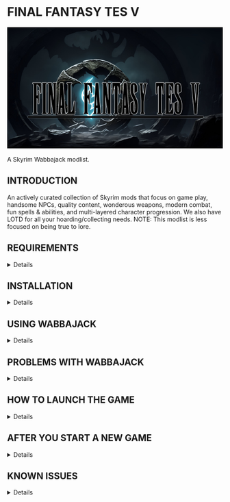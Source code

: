 # FINAL FANTASY TES V

![FINAL FANTASY TES V Title Image](https://github.com/McKaysPlay/FINAL-FANTASY-TES-V/blob/main/Final%20Fantasy%20TES%20V%20logo%20smaller.png)

A Skyrim Wabbajack modlist.

## INTRODUCTION

An actively curated collection of Skyrim mods that focus on game play, handsome NPCs, quality content, wonderous weapons, modern combat, fun spells & abilities, and multi-layered character progression. We also have LOTD for all your hoarding/collecting needs. NOTE: This modlist is less focused on being true to lore.

## REQUIREMENTS
<details>
  
- Steam version of the game 
- Skyrim Anniversary Edition  
- [Nexus Premium Account](https://forums.nexusmods.com/index.php?/store/category/1-premium-membership/)
- [VectorPlexus Account](https://vectorplexis.com/)

</details> 
 
## INSTALLATION
<details>
  
## Installing Microsoft Visual C++ Redistributable Package

The _Microsoft Visual C++_ redistributable package is required for _Mod Organizer 2_ and you can download it from _Microsoft._ Download the x64 version under "Visual Studio 2015, 2017 and 2019" [here](https://aka.ms/vs/16/release/vc_redist.x64.exe).

## Steam Config

**Change Steam's Update Behavior**

To ensure that _Steam_ does not automatically update _Skyrim_ for you and lock you out of playing your _Wabbajack_ modlist(s), open the Properties window of _Skyrim AE_ in _Steam_, navigate to the Updates tab and change Automatic updates to _Only update this game when I launch it_. You should also disable the _Steam Cloud_. It is incompatible with the profile-specific saves of a _Wabbajack_ modlist.

**Set the Game language to English**

_Wabbajack_ will check your game files and make sure that your installed version is the same as my installed version. This also means that any other language than English will fail the installation. You can change the game's language in the Properties window as mentioned above. It may be required to verify your files afterward.

**Install Skyrim** 

The _Anniversary Edition_ upgrade is required. No exceptions will be made. If you do not have the game installed, do so and launch the vanilla game to download all _Creation Club_ content available with the upgrade. If for some reason you have problems with your _Steam_ installation, you may need to verify the local content as described in _Steam's_ documentation.

If you didn't see / do the step in the image below when you first launch Skyrim AE, then you either don't have the AE DLC or you missed this step.  Verify your Steam files for Skyrim AE which _should_ correct this for you. 

[Skyrim Anniversary Edition Download prompt](https://preview.redd.it/nt92sg8mdxy71.png?width=3840&format=png&auto=webp&v=enabled&s=4ab3b1b975064119797409185cedd9dfc5c5e5e7)

_Source: [Reddit Post](https://www.reddit.com/r/skyrim/comments/qrgion/screenshots_on_xbox_series_x/)_

**Do Not Use Any Part of This List in a Protected Folder**

This includes `Program Files,` `Program Files (x86)`, `Downloads`, `Documents`, the `Desktop` or any other folders that _Windows_ considers "Protected" (essential to the operating system). If the _Wabbajack_ folder, the _Skyrim Special Edition_ folder, the _Steam_ folder, the modlist folder or the downloads folder are in any of these directories, the modlist will not function properly. Relocate offending folders to a non-Protected location such as the root directory of one of your drives. (D:\ for example.)

**Do Not Use Any Protected Folders inside of OneDrive**

You will experience unusual behavior if your `My Games` folder (usually in the `Documents` folder) is part of a _OneDrive_ Cloud Folder. You will need to relocate it or disable _OneDrive._ There are no exceptions.

**Make Exceptions for Anti-Malware Programs**

Exclude antivirus and anti-malware programs from monitoring three directories: those containing the _Wabbajack_ app, the _Skyrim Special Edition_ game folder, and the directory in which you wish to install the modlist. _Wabbajack_ and _Mod Organizer 2_ both use low-level file system virtualization which most anti-malware programs falsely detect as malicious. 

Particularly intrusive malware solutions such as _Bitdefender_ and _Webroot_ don't propery respect exclusions and cannot be completely disabled -- they must be fully uninstalled.

**Set Pagefile to 40GB Or Above**

This can be accomplished in the System Settings for Windows. It is recommended to set the minimum and maximum pagefile size to `40,960` all on one solid state drive as mentioned above. More than one pagefile is not needed so long as it is large enough and located on a fast enough drive.

**Ensure Enough Free Storage Space**

FINAL FANTASY TES V requires **223GB** of space for the install and **134GB** of space for the downloads. You can have these located on seperate drives, or on the same drive for a total space requirement of **357GB**. Finally, I don't recommend reduce the free space on any drive below **15%** (the bar in _File Manager_ will turn red) or you will suffer performance problems.
  
</details>
  
##  USING WABBAJACK
<details>

The download and installation process can take a very long time depending on your system specs. 

It is advised to have ALL relevant folders (for `Wabbajack.exe`, `Steam`, the modlist folder, and the downloads folder) on a solid state drive. Do not place any of these folders on a hard disk drive, flash drive, or external drive of any kind. After the list is installed, you can relocate **only** the downloads folder to such a drive.

</details>

##  PROBLEMS WITH WABBAJACK
<details>

There are a lot of different scenarios where _Wabbajack_ will produce an error. Re-run _Wabbajack_ before seeking assistance. _Wabbajack_ will only download and reinstall the bare minimum necessary to get the modlist working. 

**DO NOT CONTACT MOD AUTHORS DIRECTLY.**

I, McKaysPlay, fully accept any responsibility for difficulties with this list and any conflicts I introduce, so please do not question mod authors on the _Nexus_, _Vector Plexus_, or any other site about bugs that may result from this lists' use. Direct your questions to me, not the mod authors who should never be expected to support a modlist setup.

**Various files beginning with "cc" and ending with "esl" or "esm" failed to download.**

You did not purchase the $20 upgrade to Skyrim. This is not negotiable. Purchase it, verify it, delete it and re-download it if necessary, and try again.  

Again, if you don't / didn't see the below you don't have the AE version installed.

[Skyrim Anniversary Edition Download prompt](https://preview.redd.it/nt92sg8mdxy71.png?width=3840&format=png&auto=webp&v=enabled&s=4ab3b1b975064119797409185cedd9dfc5c5e5e7)

_Source: [Reddit Post](https://www.reddit.com/r/skyrim/comments/qrgion/screenshots_on_xbox_series_x/)_

**Could not download x:**

Some Internet providers have difficulty accessing the servers which host the files comprising the list. Try using a VPN (Virtual Private Network) with a terminus set to the United States. Free options include _ProtonVPN_ and _Cloudflare WARP._ If a download gets interrupted, you may need to delete all corrupt local copies before trying again.

**Wabbajack could not find m-Cy game folder:**

FINAL FANTASY TES V will not work with a GOG or pirated version of the game. If you own the game on _Steam,_ go back to the Installation step. If this still doesn't work, ensure that you are not running Wabbajack as an Administrator. **DO NOT ASK FOR HELP WITH PIRATED GAMES.**

</details>

## HOW TO LAUNCH THE GAME
<details>
  
01. Navigate to the location where you installed the Wabbajack list
02. Open Mod Organizer.exe
03. Use the drop down list in the top right corner of Mod Organizer to select _Final Fantasy TES V_
04. Click Run in the top right corner of Mod Organizer.
05. Wait a few minutes while Skyrim boots up to the Main Menu
06. Seriously, it takes a bit to get everything loaded

</details>

## AFTER YOU START A NEW GAME 
<details>

1. Create and name your character in Racemenu.
2. Wait for **ALL** the messages in the top left corner of your screen to stop scrolling by, this will take a few minutes.
3. Click OK on the _you need to close the menu now._ popup.
4. Click OK on the _MCM Recorder has finished playing_ popup.
5. Seriously, don't open any menus, don't save, don't talk to the little dragon, don't try to leave until there are no more messages scrolling in the top left corner of your screen.
6. When the game asks _Would you like to assign your attributes now?_ - Choose Yes.
7. When the game asks you to _Choose Difficulty Level for Ava_ - Choose Novice (30).
8. Loot the room for gear, weapons, food, potions, and spell books (feel free to take everything if you can carry it).
9. Hit Esc to open up the Game Menu and click on _MOD CONFIGURATION_ menu.
10. Scroll down to find and click on _Stay in the Fight_.
11. Wait for the menus to load and then click on _Immortality_.
12. _Under Pact with The Gods_, Check off _Active_.
13. Close menus to save.
14. Hit Tab and open _MAGIC_ menu.
15. Navigate to _POWERS_ tab.
16. Equip _Reflect_.
17. Close menus.
18. Hit Z to activate Reflect and choose a Skill to increase by 10 points from your background before you were an adventurer.
19. Hit Tab to open _ITEMS_ menu.
20. Read _Spellforge Manual_.
21. Choose Yes to import spells, this will take a few minutes.
22. Close menus.
23. Wait until message shows up that all spells have been imported and click Ok.
24. Click _Conjure Forge: Not Learned_ to learn how to conjure the Spellforge
25. Click _Close_ to close menus.
26. Talk to The Messenger (the little dragon) and choose your fate **picking a vampire start is not recommended - see known issues**
27. Open and walk through the door, be patient as the game prepares and loads your world.
28. Shortly after loading into the game world Moonlight Tales will ask what option to scale the werewolf perks to - there is no wrong answer, choose what you like, you can always change your selection later with the configureation ring.
29. **If your character's face doesn't look right see known issues**
30. Go forth and adventure!
  
</details>

## KNOWN ISSUES
<details>
Please remember this is an ALPHA build. Bugs, crashes, and glitches should be expected (and reported!)


- Fire place textures are missing/purple (This is an Embers XD issue meaning I need to add another patch)
- Powerful and aggressive creatures start spawning in Vampire Coven/Caves **VERY** quickly after entering them. This should only be an issue if you picked a Vampire start - Run to the exit as quick as you can.
- The game can forget to load your face properly. Open up the console with `tilde`. Then type `showracemenu` and hit enter. Then close the console with `tilde` again. Then simply hit the Done key and accept the name of your character.
  
</details>
